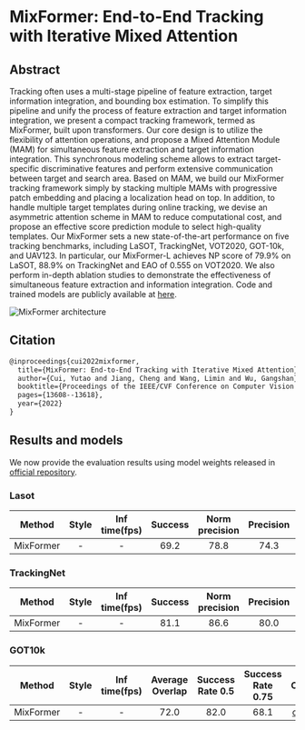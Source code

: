 # MixFormer: End-to-End Tracking with Iterative Mixed Attention

## Abstract

<!-- [ABSTRACT] -->

Tracking often uses a multi-stage pipeline of feature extraction, target information integration, and bounding box estimation. To simplify this pipeline and unify the process of feature extraction and target information integration, we present a compact tracking framework, termed as MixFormer, built upon transformers. Our core design is to utilize the flexibility of attention operations, and propose a Mixed Attention Module (MAM) for simultaneous feature extraction and target information integration. This synchronous modeling scheme allows to extract target-specific discriminative features and perform extensive communication between target and search area. Based on MAM, we build our MixFormer tracking framework simply by stacking multiple MAMs with progressive patch embedding and placing a localization head on top. In addition, to handle multiple target templates during online tracking, we devise an asymmetric attention scheme in MAM to reduce computational cost, and propose an effective score prediction module to select high-quality templates. Our MixFormer sets a new state-of-the-art performance on five tracking benchmarks, including LaSOT, TrackingNet, VOT2020, GOT-10k, and UAV123. In particular, our MixFormer-L achieves NP score of 79.9% on LaSOT, 88.9% on TrackingNet and EAO of 0.555 on VOT2020. We also perform in-depth ablation studies to demonstrate the effectiveness of simultaneous feature extraction and information integration. Code and trained models are publicly available at [here](https://github.com/MCG-NJU/MixFormer).

<!-- [IMAGE] -->

![MixFormer architecture](https://user-images.githubusercontent.com/77977134/182669431-68effbcf-6e8c-4c69-8b3e-796e1dfd0f0a.jpg)

## Citation

<!-- [ALGORITHM] -->

```latex
@inproceedings{cui2022mixformer,
  title={MixFormer: End-to-End Tracking with Iterative Mixed Attention},
  author={Cui, Yutao and Jiang, Cheng and Wang, Limin and Wu, Gangshan},
  booktitle={Proceedings of the IEEE/CVF Conference on Computer Vision and Pattern Recognition},
  pages={13608--13618},
  year={2022}
}
```

## Results and models

We now provide the evaluation results using model weights released in [official repository](https://github.com/MCG-NJU/MixFormer).

### Lasot

|  Method   | Style | Inf time(fps) | Success | Norm precision | Precision |                 Config                  |
| :-------: | :---: | :-----------: | :-----: | :------------: | :-------: | :-------------------------------------: |
| MixFormer |   -   |       -       |  69.2   |      78.8      |   74.3    | [config](./mixformer_cvt_500e_lasot.py) |

### TrackingNet

|  Method   | Style | Inf time(fps) | Success | Norm precision | Precision |                    Config                     |
| :-------: | :---: | :-----------: | :-----: | :------------: | :-------: | :-------------------------------------------: |
| MixFormer |   -   |       -       |  81.1   |      86.6      |   80.0    | [config](./mixformer_cvt_500e_trackingnet.py) |

### GOT10k

|  Method   | Style | Inf time(fps) | Average Overlap | Success Rate 0.5 | Success Rate 0.75 |                  Config                  |
| :-------: | :---: | :-----------: | :-------------: | :--------------: | :---------------: | :--------------------------------------: |
| MixFormer |   -   |       -       |      72.0       |       82.0       |       68.1        | [config](./mixformer_cvt_500e_got10k.py) |
